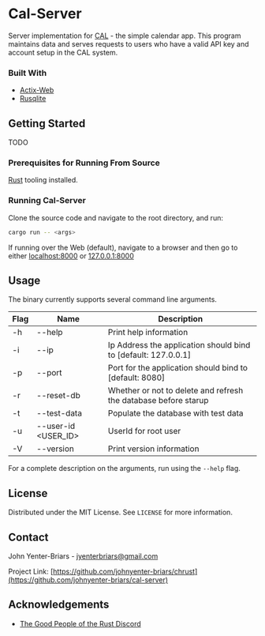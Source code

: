 # Cal-Server

Server implementation for [CAL](https://github.com/johnyenter-briars/cal) - the simple calendar app. This program maintains data and serves requests to users who have a valid API key and account setup in the CAL system.

### Built With

* [Actix-Web](https://crates.io/crates/actix-web)
* [Rusqlite](https://crates.io/crates/rusqlite)

## Getting Started

TODO

### Prerequisites for Running From Source

[Rust](https://www.rust-lang.org/) tooling installed.

### Running Cal-Server
Clone the source code and navigate to the root directory, and run:
```sh
cargo run -- <args>
```
If running over the Web (default), navigate to a browser and then go to either [localhost:8000](http://localhost:8080) or [127.0.0.1:8000](http://127.0.0.1:8080)

## Usage

The binary currently supports several command line arguments.

| Flag | Name | Description |
| ----------- | ----------- | ----------- |
| -h | --help |                 Print help information
| -i | --ip <IP> |              Ip Address the application should bind to [default: 127.0.0.1]
| -p | --port <PORT> |         Port for the application should bind to [default: 8080]
| -r | --reset-db |             Whether or not to delete and refresh the database before starup
| -t | --test-data |           Populate the database with test data
| -u | --user-id <USER_ID> |    UserId for root user
| -V | --version |              Print version information

For a complete description on the arguments, run using the `--help` flag.

## License

Distributed under the MIT License. See `LICENSE` for more information.

## Contact

John Yenter-Briars - <jyenterbriars@gmail.com>

Project Link: [https://github.com/johnyenter-briars/chrust](https://github.com/johnyenter-briars/cal-server)


## Acknowledgements

* [The Good People of the Rust Discord](https://discord.com/invite/rust)
